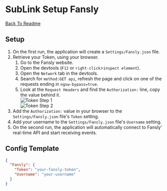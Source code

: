 # SubLink Setup Fansly

[Back To Readme](../../README.md)

## Setup

1. On the first run, the application will create a `Settings/Fansly.json` file.
2. Retrieve your Token, using your browser.
   1. Go to the Fansly website.
   2. Open the devtools (`F12` or `right-click`>`inspect element`).
   3. Open the `Network` tab in the devtools.
   4. Search for `method:GET api`, refresh the page and click on one of the requests ending in `ngsw-bypass=true`.
   5. Look at the `Request Headers` and find the `Authorization:` line, copy the value behind it.  
![Token Step 1](https://raw.githubusercontent.com/yewnyx/SubLink/master/Docs/token-step-1.png?raw=true "Token Step 1")  
![Token Step 2](https://raw.githubusercontent.com/yewnyx/SubLink/master/Docs/token-step-2.png?raw=true "Token Step 2")
3. Add the `Authorization:` value in your browser to the `Settings/Fansly.json` file's `Token` setting.
4. Add your username to the `Settings/Fansly.json` file's `Username` setting.
5. On the second run, the application will automatically connect to Fansly' real-time API and start receiving events.

## Config Template

```json
{
  "Fansly": {
    "Token": "your-fansly-token",
    "Username": "your-username"
  }
}
```
